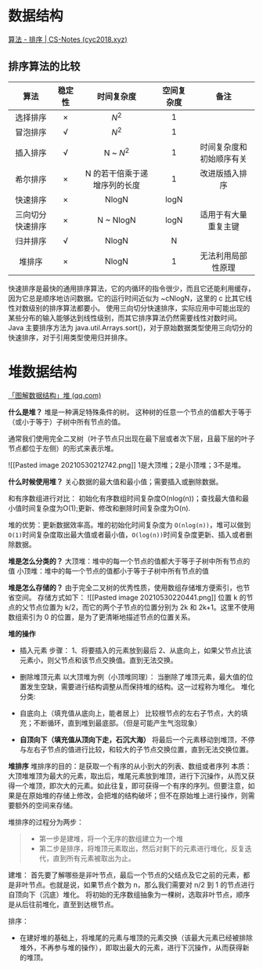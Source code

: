 # 数据结构
[算法 - 排序 | CS-Notes (cyc2018.xyz)](http://www.cyc2018.xyz/%E7%AE%97%E6%B3%95/%E5%9F%BA%E7%A1%80/%E7%AE%97%E6%B3%95%20-%20%E6%8E%92%E5%BA%8F.html)

## 排序算法的比较

|       算法       | 稳定性 |          时间复杂度          | 空间复杂度 |           备注           |
| :--------------: | :----: | :--------------------------: | :--------: | :----------------------: |
|     选择排序     |   ×    |            $N^2$             |     1      |                          |
|     冒泡排序     |   √    |            $N^2$             |     1      |                          |
|     插入排序     |   √    |          N ~ $N^2$           |     1      | 时间复杂度和初始顺序有关 |
|     希尔排序     |   ×    | N 的若干倍乘于递增序列的长度 |     1      |      改进版插入排序      |
|     快速排序     |   ×    |            NlogN             |    logN    |                          |
| 三向切分快速排序 |   ×    |          N ~ NlogN           |    logN    |   适用于有大量重复主键   |
|     归并排序     |   √    |            NlogN             |     N      |                          |
|      堆排序      |   ×    |            NlogN             |     1      |    无法利用局部性原理    |

快速排序是最快的通用排序算法，它的内循环的指令很少，而且它还能利用缓存，因为它总是顺序地访问数据。它的运行时间近似为 ~cNlogN，这里的 c 比其它线性对数级别的排序算法都要小。
使用三向切分快速排序，实际应用中可能出现的某些分布的输入能够达到线性级别，而其它排序算法仍然需要线性对数时间。
Java 主要排序方法为 java.util.Arrays.sort()，对于原始数据类型使用三向切分的快速排序，对于引用类型使用归并排序。



# 堆数据结构

[「图解数据结构」堆 (qq.com)](https://mp.weixin.qq.com/s/C7ZkHXuOeLI6b7CWQSX1Lw)

**什么是堆？**
堆是一种满足特殊条件的树。
这种树的任意一个节点的值都大于等于（或小于等于）子树中所有节点的值。

通常我们使用完全二叉树（叶子节点只出现在最下层或者次下层，且最下层的叶子节点都位于左侧）的形式来表示堆。

![[Pasted image 20210530212742.png]]
1是大顶堆；2是小顶堆；3不是堆。

**什么时候使用堆？**
关心数据的最大值和最小值；需要插入或删除数据。

和有序数组进行对比：
初始化有序数组时间复杂度O(nlog(n))；查找最大值和最小值时间复杂度为O(1);更新、修改和删除时间复杂度为O(n).

堆的优势：更新数据效率高。堆的初始化时间复杂度为 `O(nlog(n))`，堆可以做到`O(1)`时间复杂度取出最大值或者最小值，`O(log(n))`时间复杂度更新、插入或者删除数据。

**堆是怎么分类的？**
大顶堆：堆中的每一个节点的值都大于等于子树中所有节点的值
小顶堆：堆中的每一个节点的值都小于等于子树中所有节点的值


**堆是怎么存储的？**
由于完全二叉树的优秀性质，使用数组存储堆方便索引，也节省空间。
存储方式如下：
![[Pasted image 20210530220441.png]]
位置 k 的节点的父节点位置为 k/2，而它的两个子节点的位置分别为 2k 和 2k+1。这里不使用数组索引为 0 的位置，是为了更清晰地描述节点的位置关系。

**堆的操作**

- 插入元素
步骤：
1、将要插入的元素放到最后
2、从底向上，如果父节点比该元素小，则父节点和该节点交换值。直到无法交换。

- 删除堆顶元素
以大顶堆为例（小顶堆同理）：
当删除了堆顶元素，最大值的位置发生空缺，需要进行结构调整从而保持堆的结构。这一过程称为堆化。
堆化分类:

- 自底向上（填充值从底向上，能者居上）
比较根节点的左右子节点，大的填充；不断循环，直到堆到最底部。（但是可能产生气泡现象）

- **自顶向下（填充值从顶向下走，石沉大海）**
将最后一个元素移动到堆顶，不停与左右子节点的值进行比较，和较大的子节点交换位置，直到无法交换位置。


**堆排序**
堆排序的目的：是获取一个有序的从小到大的列表、数组或者序列
本质：大顶堆堆顶为最大的元素，取出后，堆尾元素放到堆顶，进行下沉操作，从而又获得一个堆顶，即次大的元素。如此往复，即可获得一个有序的序列。但要注意，如果是在原始堆的存储上修改，会把堆的结构破坏；但不在原始堆上进行操作，则需要额外的空间来存储。

堆排序的过程分为两步：
>-   第一步是建堆，将一个无序的数组建立为一个堆
>-   第二步是排序，将堆顶元素取出，然后对剩下的元素进行堆化，反复迭代，直到所有元素被取出为止。

建堆：
首先要了解哪些是非叶节点，最后一个节点的父结点及它之前的元素，都是非叶节点。也就是说，如果节点个数为 n，那么我们需要对 n/2 到 1 的节点进行自顶向下（沉底）堆化。
将初始的无序数组抽象为一棵树，选取非叶节点，顺序是从后往前堆化，直至到达根节点。

排序：
- 在建好堆的基础上，将堆尾的元素与堆顶的元素交换（该最大元素已经被排除堆外，不再参与堆的操作），即取出最大的元素，进行下沉操作，从而获得新的堆顶。












